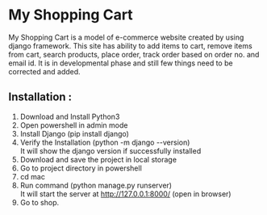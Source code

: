 # My Shopping Cart


My Shopping Cart is a model of e-commerce website created by using django framework. This site has ability to add items to cart, remove items from cart, search products, place order, track order based on order no. and email id. It is in developmental phase and still few things need to be corrected and added. 


## Installation :

1) Download and Install Python3
2) Open powershell in admin mode
3) Install Django (pip install django)
4) Verify the Installation (python -m django --version)   
It will show the django version if successfully installed
5) Download and save the project in local storage
6) Go to project directory in powershell
7) cd mac
8) Run command (python manage.py runserver)   
It will start the server at http://127.0.0.1:8000/  (open in browser)
9) Go to shop.

